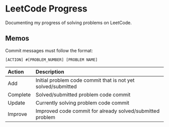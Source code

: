 # LeetCode Progress

Documenting my progress of solving problems on LeetCode.

## Memos

Commit messages must follow the format:

```git
[ACTION] #[PROBLEM_NUMBER] [PROBLEM NAME]
```

| Action   | Description                                                  |
| :-------- | :------------------------------------------------------------ |
| Add      | Initial problem code commit that is not yet solved/submitted |
| Complete | Solved/submitted problem code commit                         |
| Update   | Currently solving problem code commit                        |
| Improve  | Improved code commit for already solved/submitted problem           |
